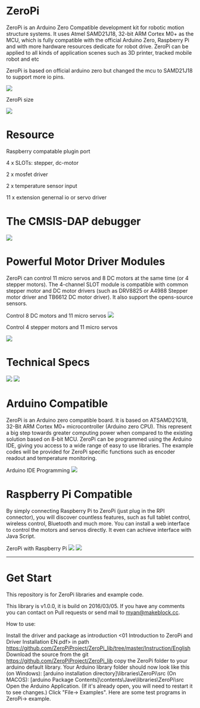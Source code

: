 # ZeroPi
ZeroPi is an Arduino Zero Compatible development kit for robotic motion structure systems. It uses Atmel SAMD21J18, 32-bit ARM Cortex M0+ as the MCU, which is fully compatible with the official Arduino Zero, Raspberry Pi and with more hardware resources dedicate for robot drive. ZeroPi can be applied to all kinds of application scenes such as 3D printer, tracked mobile robot and etc

ZeroPi is based on official arduino zero but changed the mcu to SAMD21J18 to support more io pins.

![](http://i.imgur.com/v8Zns1a.png)

ZeroPi size

![](http://i.imgur.com/QMah5YA.png)
# Resource

Raspberry compatable plugin port

4 x SLOTs: stepper, dc-motor

2 x mosfet driver

2 x temperature sensor input

11 x extension genernal io or servo driver

# The CMSIS-DAP debugger
![](http://i.imgur.com/Xu6gvPG.png)
# Powerful Motor Driver Modules
ZeroPi can control 11 micro servos and 8 DC motors at the same time (or 4 stepper motors). The 4-channel SLOT module is compatible with common stepper motor and DC motor drivers (such as DRV8825 or A4988 Stepper motor driver and TB6612 DC motor driver). It also support the opens-source sensors.

Control 8 DC motors and 11 micro servos
![](http://i.imgur.com/t6cK1ZC.gif)

Control 4 stepper motors and 11 micro servos

![](http://i.imgur.com/6o5QVsD.gif)



# Technical Specs
![](http://i.imgur.com/XcjDVrn.jpg)
![](http://i.imgur.com/kxzg2lp.jpg)
# Arduino Compatible

ZeroPi is an Arduino zero compatible board. It is based on ATSAMD21G18, 32-Bit ARM Cortex M0+ microcontroller (Arduino zero CPU). This represent a big step towards greater computing power when compared to the existing solution based on 8-bit MCU. ZeroPi can be programmed using the Arduino IDE, giving you access to a wide range of easy to use libraries. The example codes will be provided for ZeroPi specific functions such as encoder readout and temperature monitoring.

Arduino IDE Programming
![](http://i.imgur.com/3vPIVoa.png)
# Raspberry Pi Compatible

By simply connecting Raspberry Pi to ZeroPi (just plug in the RPI connector), you will discover countless features, such as full tablet control, wireless control, Bluetooth and much more. You can install a web interface to control the motors and servos directly. It even can achieve interface with Java Script.

ZeroPi with Raspberry Pi
![](http://i.imgur.com/ymk4XEn.jpg)
![](http://i.imgur.com/6gnuXR4.gif)



--------
# Get Start
This repository is for ZeroPi libraries and example code.

This library is v1.0.0, it is build on 2016/03/05. If you have any comments you can contact on Pull requests or send mail to myan@makeblock.cc.

How to use:

Install the driver and package as introduction <01 Introduction to ZeroPi and Driver Installation EN.pdf> in path https://github.com/ZeroPiProject/ZeroPi_lib/tree/master/Instruction/English
Download the source from the git https://github.com/ZeroPiProject/ZeroPi_lib
copy the ZeroPi folder to your arduino default library. Your Arduino library folder should now look like this
(on Windows): [arduino installation directory]\libraries\ZeroPi\src
(On MACOS): [arduino Package Contents]\contents\Jave\libraries\ZeroPi\src
Open the Arduino Application. (If it's already open, you will need to restart it to see changes.)
Click "File-> Examples". Here are some test programs in ZeroPi-> example.





